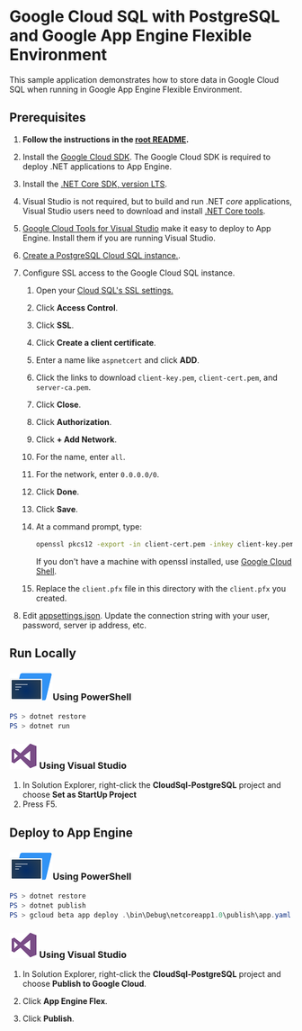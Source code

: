 # Google Cloud SQL with PostgreSQL and Google App Engine Flexible Environment

This sample application demonstrates how to store data in Google Cloud SQL
when running in Google App Engine Flexible Environment.

## Prerequisites

1.  **Follow the instructions in the [root README](../../../README.md).**
  
2.  Install the [Google Cloud SDK](https://cloud.google.com/sdk/).  The Google Cloud SDK
    is required to deploy .NET applications to App Engine.

2.  Install the [.NET Core SDK, version LTS](https://www.microsoft.com/net/download/core#/lts).

2.  Visual Studio is not required, but to build and run .NET *core* applications,
    Visual Studio users need to download and install 
	[.NET Core tools](https://www.microsoft.com/net/core#windowsvs2015).

3.  [Google Cloud Tools for Visual Studio](
	https://marketplace.visualstudio.com/items?itemName=GoogleCloudTools.GoogleCloudPlatformExtensionforVisualStudio)
    make it easy to deploy to App Engine.  Install them if you are running Visual Studio.

4.  [Create a PostgreSQL Cloud SQL instance.](
    https://cloud.google.com/sql/docs/postgres/quickstart).

5.  Configure SSL access to the Google Cloud SQL instance.

    1.  Open your [Cloud SQL's SSL settings.](
        https://pantheon.corp.google.com/sql/instances/)

    2.  Click **Access Control**.

	2.  Click **SSL**.

    3.  Click **Create a client certificate**.

    4.  Enter a name like `aspnetcert` and click **ADD**.

    5.  Click the links to download `client-key.pem`, `client-cert.pem`, 
        and `server-ca.pem`.

    6.  Click **Close**.

    11. Click **Authorization**.

    12. Click **+ Add Network**.

    13. For the name, enter `all`.

    14. For the network, enter `0.0.0.0/0`.

    15. Click **Done**.

    16. Click **Save**.

    17. At a command prompt, type:

        ```bash
        openssl pkcs12 -export -in client-cert.pem -inkey client-key.pem -certfile server-ca.pem -out client.pfx
        ```

        If you don't have a machine with openssl installed, use
        [Google Cloud Shell](https://cloud.google.com/shell/docs/quickstart).

    18. Replace the `client.pfx` file in this directory with the `client.pfx` you created.

6.  Edit [appsettings.json](appsettings.json).  Update the connection string
    with your user, password, server ip address, etc.

## Run Locally

### ![PowerShell](../.resources/powershell.png)Using PowerShell
```psm1
PS > dotnet restore
PS > dotnet run
```

### ![Visual Studio](../.resources/visual-studio.png)Using Visual Studio
1.  In Solution Explorer, right-click the **CloudSql-PostgreSQL** project and choose **Set as StartUp Project**
2.  Press F5.

## Deploy to App Engine

### ![PowerShell](../.resources/powershell.png)Using PowerShell

```psm1
PS > dotnet restore
PS > dotnet publish
PS > gcloud beta app deploy .\bin\Debug\netcoreapp1.0\publish\app.yaml
```

### ![Visual Studio](../.resources/visual-studio.png)Using Visual Studio

1.  In Solution Explorer, right-click the **CloudSql-PostgreSQL** project and choose **Publish to Google Cloud**.

2.  Click **App Engine Flex**.

3.  Click **Publish**.

